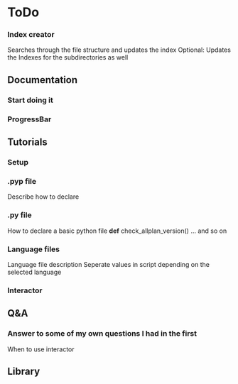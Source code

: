 # ToDo

### Index creator

Searches through the file structure and updates the index
Optional: Updates the Indexes for the subdirectories as well

## Documentation

### Start doing it
### ProgressBar

## Tutorials

### Setup

### .pyp file

Describe how to declare

### .py file

How to declare a basic python file
__def__ check_allplan_version() ... and so on

### Language files

Language file description
Seperate values in script depending on the selected language

### Interactor

## Q&A

### Answer to some of my own questions I had in the first
When to use interactor

## Library
